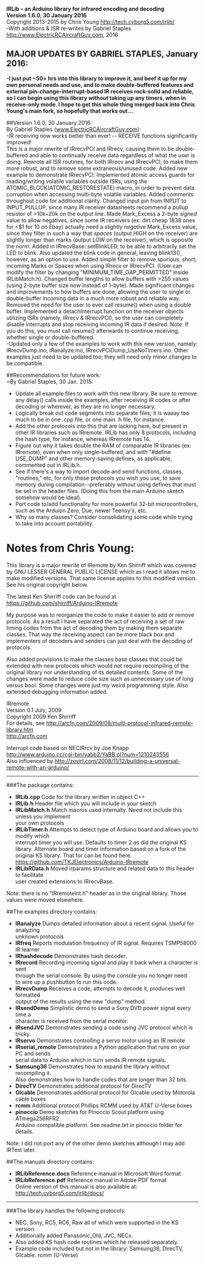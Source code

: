 **IRLib – an Arduino library for infrared encoding and decoding**  
**Version 1.6.0, 30 January 2016**  
Copyright 2013-2015 by Chris Young http://tech.cyborg5.com/irlib/  
-With additions & ISR re-writes by Gabriel Staples http://www.ElectricRCAircraftGuy.com, 2016  
 
## MAJOR UPDATES BY GABRIEL STAPLES, January 2016:  
**-I just put ~50+ hrs into this library to improve it, and beef it up for my own personal needs and use, and to make double-buffered features and external pin-change-interrupt-based IR receives rock-solid and reliable, so I can begin using this library with*out* taking up any timers, when in receive-only mode. I hope to get this whole thing merged back into Chris Young's main fork, so hopefully that works out...**  

##Version 1.6.0, 30 January 2016:  
  By Gabriel Staples (www.ElectricRCAircraftGuy.com):  
  -IR receiving now works better than ever! -- RECEIVE functions significantly improved!  
  This is a major rewrite of IRrecvPCI and IRrecv, causing them to be double-buffered and able to continually receive data regardless of what the user is doing. Rewrote all ISR routines, for both IRrecv and IRrecvPCI, to make them more robust, and to remove some extraneous/unused code. Added new example to demonstrate IRrecvPCI. Implemented atomic access guards for reading/writing volatile variables outside ISRs, using the ATOMIC_BLOCK(ATOMIC_RESTORESTATE) macro, in order to prevent data corruption when accessing multi-byte volatile variables. Added comments throughout code for additional clarity. Changed input pin from INPUT to INPUT_PULLUP, since many IR receiver datasheets recommend a pullup resistor of >10k~20k on the output line. Made Mark_Excess a 2-byte *signed* value to allow negatives, since some IR receivers (ex: dirt cheap 1838 ones for <$1 for 10 on Ebay) actually need a slightly *negative* Mark_Excess value, since they filter in such a way that *spaces* (output HIGH on the receiver) are slightly longer than marks (output LOW on the receiver), which is opposite the norm. Added in IRrecvBase::setBlinkLED, to be able to arbitrarily set the LED to blink. Also updated the blink code in general, leaving blink13(), however, as an option to use. Added simple filter to remove spurious, short, incoming Marks or Spaces when using IRrecv or IRrecvPCI. (User can modify the filter by changing "MINIMUM_TIME_GAP_PERMITTED" inside IRLibMatch.h). Changed buffer lengths to allow buffers with >255 values (using 2-byte buffer size now instead of 1-byte). Made significant changes and improvements to how buffers are done, allowing the user to single or double-buffer incoming data in a much more robust and reliable way. Removed the need for the user to ever call resume() when using a double buffer. Implemented a detachInterrupt function on the receiver objects utilizing ISRs (namely, IRrecv & IRrecvPCI), so the user can completely disable interrupts and stop receiving incoming IR data if desired. Note: If you do this, you must call resume() afterwards to continue receiving, whether single or double-buffered.  
  -Updated only a few of the examples to work with this new version, namely: IRrecvDump.ino, IRanalyze.ino, IRrecvPCIDump_UseNoTimers.ino. Other examples just need to be updated too; they will need only minor changes to be compatible.  

##Recommendations for future work:  
~By Gabriel Staples, 30 Jan. 2015:  
* Update all example files to work with this new library. Be sure to remove any delay() calls inside the examples, after receiving IR codes or after decoding or wherever, as they are no longer necessary.  
* Logically break out code segments into separate files; it is waaay too much to be in one .cpp file, or one main .h file, for instance.  
* Add the other protocols into this that are lacking here, but present in other IR libraries such as IRremote. IRLib has only 8 protocols, including the hash type, for instance, whereas IRremote has 14.  
* Figure out why it takes double the RAM of comparable IR libraries (ex: IRremote), even when only single-buffered, and with "#define USE_DUMP" and other memory-saving defines, as applicable, commented out in IRLib.h.  
* See if there's a way to import decode and send functions, classes, "routines," etc, for only those protocols you wish you use, to save memory during compilation--preferably without using defines that must be set in the header files. (Doing this from the main Arduino sketch somehow would be ideal).  
* Port code to/add functionality for more powerful 32-bit microcontrollers, such as the Arduion Zero, Due, newer Teensy's, etc.    
* Why so many classes? Consider consolidating some code while trying to take into account portability.  

# Notes from Chris Young:  

This library is a major rewrite of IRemote by Ken Shirriff which was covered 
by GNU LESSER GENERAL PUBLIC LICENSE which as I read it allows me to make 
modified versions. That same license applies to this modified version. See 
his original copyright below.  

The latest Ken Shirriff code can be found at  
https://github.com/shirriff/Arduino-IRremote  

My purpose was to reorganize the code to make it easier to add or remove 
protocols. As a result I have separated the act of receiving a set of raw timing 
codes from the act of decoding them by making them separate classes. That way 
the receiving aspect can be more black box and implementers of decoders and 
senders can just deal with the decoding of protocols.  

Also added provisions to make the classes base classes that could be extended 
with new protocols which would not require recompiling of the original library nor 
understanding of its detailed contents. Some of the changes were made to reduce 
code size such as unnecessary use of long versus bool. Some changes were just my 
weird programming style. Also extended debugging information added.  

IRremote  
Version 0.1 July, 2009  
Copyright 2009 Ken Shirriff  
For details, see http://arcfn.com/2009/08/multi-protocol-infrared-remote-library.htm  
http://arcfn.com  

Interrupt code based on NECIRrcv by Joe Knapp  
http://www.arduino.cc/cgi-bin/yabb2/YaBB.pl?num=1210243556  
Also influenced by http://zovirl.com/2008/11/12/building-a-universal-remote-with-an-arduino/  

****************************************************  
###The package contains:  
* **IRLib.cpp**	Code for the library written in object C++  
* **IRLib.h**		Header file which you will include in your sketch  
* **IRLibMatch.h**	Match macros used internally. Need not include this unless you implement  
		your own protocols  
* **iRLibTimer.h**	Attempts to detect type of Arduino board and allows you to modify which   
		interrupt timer you will use. Defaults to timer 2 as did the original KS   
		library. Alternate board and timer information based on a fork of the  
		original KS library. That for can be found here.  
		https://github.com/TKJElectronics/Arduino-IRremote  
* **IRLibRData.h**	Moved irparams structure and related data to this header to facilitate  
		user created extensions to IRrecvBase.  

Note: there is no "IRremoteInt.h" header as in the original library. Those values were 
	moved elsewhere.  

##The examples directory contains:  
* **IRanalyze**		Dumps detailed information about a recent signal. Useful for analyzing  
		unknown protocols  
* **IRfreq**		Reports modulation frequency of IR signal. Requires TSMP58000 IR learner  
* **IRhashdecode**	Demonstrates hash decoder.  
* **IRrecord**		Recording incoming signal and play it back when a character is sent  
		through the serial console. By using the console you no longer need   
		to wire up a pushbutton to run this code.  
* **IRrecvDump**	Receives a code, attempts to decode it, produces well formatted   
		output of the results using the new "dump" method.  
* **IRsendDemo**	Simplistic demo to send a Sony DVD power signal every time a   
		character is received from the serial monitor.  
* **IRsendJVC**		Demonstrates sending a code using JVC protocol which is tricky.  
* **IRservo**		Demonstrates controlling a servo motor using an IR remote  
* **IRserial_remote**	Demonstrates a Python application that runs on your PC and sends   
		serial data to Arduino which in turn sends IR remote signals.  
* **Samsung36**	Demonstrates how to expand the library without recompiling it.   
		Also demonstrates how to handle codes that are longer than 32 bits.  
* **DirecTV**		Demonstrates additional protocol for DirecTV  
* **GIcable**		Demonstrates additional protocol for GIcable used by Motorola cable boxes  
* **rcmm**		Additional protocol Phillips RCMM used by AT&T U-Verse boxes  
* **pinoccio**		Demo sketches for Pinoccio Scout platform using ATmega256RFR2  
		Arduino compatible platform. See readme.txt in pinoccio folder for details.  

Note: I did not port any of the other demo sketches although I may add IRTest later.  

##The manuals directory contains:  
* **IRLibReference.docx**	Reference manual in Microsoft Word format    
* **IRLibReference.pdf**	Reference manual in Adobe PDF format  
Online version of this manual is also available at:  
	http://tech.cyborg5.com/irlib/docs/  

****************************************************  
###The library handles the following protocols:  
* NEC, Sony, RC5, RC6, Raw all of which were supported in the KS version.  
* Additionally added Panasonic_Old, JVC, NECx.  
* Also added KS hash code routines which he released separately.  
* Example code included but not in the library: Samsung36, DirecTV, GIcable. rcmm (U-Verse)  
